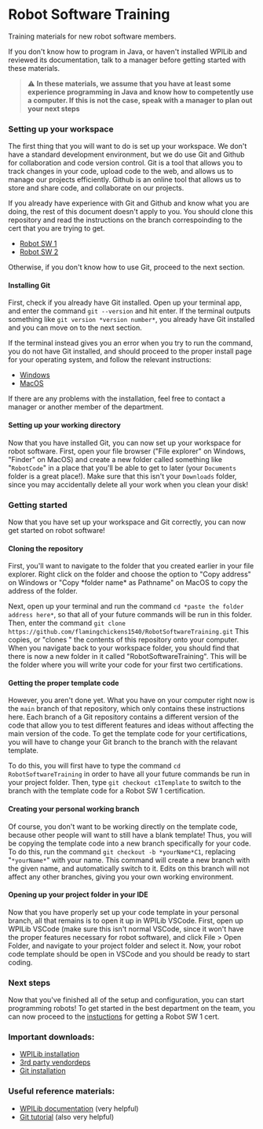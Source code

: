 # Robot Software Training
Training materials for new robot software members.

If you don't know how to program in Java, or haven't installed WPILib and reviewed its
documentation, talk to a manager before getting started with these materials.

> :warning: **In these materials, we assume that you have at least some
> experience programming in Java and know how to competently use a computer. If
> this is not the case, speak with a manager to plan out your next steps**

### Setting up your workspace
The first thing that you will want to do is set up your workspace. We don't have
a standard development environment, but we do use Git and Github for
collaboration and code version control. Git is a tool that allows you to track
changes in your code, upload code to the web, and allows us to manage our projects 
efficiently. Github is an online tool that allows us to store and share code, and 
collaborate on our projects.

If you already have experience with Git and Github and know what you are doing, the 
rest of this document doesn't apply to you. You should clone this repository and read 
the instructions on the branch correspoinding to the cert that you are trying to get.
 - [Robot SW 1](https://github.com/flamingchickens1540/RobotSoftwareTraining/tree/c1Template) 
 - [Robot SW 2](https://github.com/flamingchickens1540/RobotSoftwareTraining/tree/c2Template) 

Otherwise, if you don't know how to use Git, proceed to the next section.

#### Installing Git
First, check if you already have Git installed. Open up your terminal app, and enter the 
command `git --version` and hit enter. If the terminal outputs something like 
`git version *version number*`, you already have Git installed and you can move on to 
the next section.

If the terminal instead gives you an error when you try to run the command, you
do not have Git installed, and should proceed to the proper install page for
your operating system, and follow the relevant instructions:
 - [Windows](https://git-scm.com/download/win)
 - [MacOS](https://git-scm.com/download/mac)

If there are any problems with the installation, feel free to contact a manager
or another member of the department.

#### Setting up your working directory
Now that you have installed Git, you can now set up your workspace for robot
software. First, open your file browser ("File explorer" on Windows, "Finder" on
MacOS) and create a new folder called something like "`RobotCode`" in a place that 
you'll be able to get to later (your `Documents` folder is a great place!). Make 
sure that this isn't your `Downloads` folder, since you may accidentally 
delete all your work when you clean your disk!

### Getting started
Now that you have set up your workspace and Git correctly, you can now get
started on robot software! 

#### Cloning the repository
First, you'll want to navigate to the folder that you created earlier in your file 
explorer. Right click on the folder and choose the option to "Copy address" on Windows 
or "Copy \*folder name\* as Pathname" on MacOS to copy the address of the folder.

Next, open up your terminal and run the command `cd *paste the folder address
here*`, so that all of your future commands will be run in this folder. Then,
enter the command `git clone https://github.com/flamingchickens1540/RobotSoftwareTraining.git`
This copies, or "clones " the contents of this repository onto your computer. 
When you navigate back to your workspace folder, you should find that there is 
now a new folder in it called "RobotSoftwareTraining". This will be the folder 
where you will write your code for your first two certifications.

#### Getting the proper template code
However, you aren't done yet. What you have on your computer right now is the
`main` branch of that repository, which only contains these instructions here.
Each branch of a Git repository contains a different version of the code that
allow you to test different features and ideas without affecting the main
version of the code. To get the template code for your certifications, you will 
have to change your Git branch to the branch with the relavant template.

To do this, you will first have to type the command `cd RobotSoftwareTraining`
in order to have all your future commands be run in your project folder. Then,
type `git checkout c1Template` to switch to the branch with the template code for
a Robot SW 1 certification.

#### Creating your personal working branch
Of course, you don't want to be working directly on the template code, because
other people will want to still have a blank template! Thus, you will be copying
the template code into a new branch specifically for your code. To do this, run
the command `git checkout -b *yourName*C1`, replacing "`*yourName*`" with your
name. This command will create a new branch with the given name, and automatically 
switch to it. Edits on this branch will not affect any other branches, giving you 
your own working environment.

#### Opening up your project folder in your IDE
Now that you have properly set up your code template in your personal branch, all that 
remains is to open it up in WPILib VSCode. First, open up WPILib VSCode (make
sure this isn't normal VSCode, since it won't have the proper features necessary
for robot software), and click File > Open Folder, and navigate to your project
folder and select it. Now, your robot code template should be open in VSCode and
you should be ready to start coding.

### Next steps
Now that you've finished all of the setup and configuration, you can start
programming robots! To get started in the best department on the team, you can
now proceed to the [instuctions](https://github.com/flamingchickens1540/RobotSoftwareTraining/tree/c1Template)
for getting a Robot SW 1 cert.

### Important downloads:
 - [WPILib installation](https://docs.wpilib.org/en/stable/docs/zero-to-robot/step-2/wpilib-setup.html)
 - [3rd party vendordeps](https://docs.wpilib.org/en/stable/docs/software/vscode-overview/3rd-party-libraries.html)
 - [Git installation](https://git-scm.com/downloads)

### Useful reference materials:
 - [WPILib documentation](https://docs.wpilib.org/en/stable/index.html#) (very helpful)
 - [Git tutorial](https://www.w3schools.com/git/) (also very helpful)
